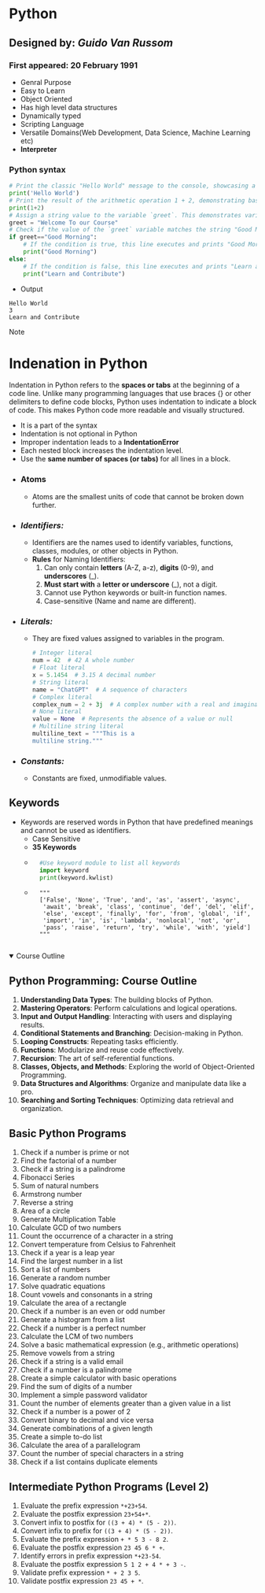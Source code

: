 # Python
## Designed by: *Guido Van Russom*
### First appeared: 20 February 1991
- Genral Purpose
- Easy to Learn
- Object Oriented
- Has high level data structures
- Dynamically typed
- Scripting Language
- Versatile Domains(Web Development, Data Science, Machine Learning etc)
- **Interpreter**

### Python syntax
```python
# Print the classic "Hello World" message to the console, showcasing a simple output operation.
print('Hello World')
# Print the result of the arithmetic operation 1 + 2, demonstrating basic math and the `print` function.
print(1+2)
# Assign a string value to the variable `greet`. This demonstrates variable initialization and string handling.
greet = "Welcome To our Course"
# Check if the value of the `greet` variable matches the string "Good Morning". Demonstrates an `if` statement for conditional logic.
if greet=="Good Morning":
    # If the condition is true, this line executes and prints "Good Morning" to the console.
    print("Good Morning")
else:
    # If the condition is false, this line executes and prints "Learn and Contribute" to the console.
    print("Learn and Contribute")
```

- Output

```
Hello World
3
Learn and Contribute
````

> [!Note]
> # Indenation in Python
> Indentation in Python refers to the **spaces or tabs** at the beginning of a code line. Unlike many programming languages that use braces {} or other delimiters to define code blocks, Python uses indentation to indicate a block of code. This makes Python code more readable and visually structured.
> - It is a part of the syntax
> - Indentation is not optional in Python
> - Improper indentation leads to a **IndentationError**
> - Each nested block increases the indentation level.
> - Use the **same number of spaces (or tabs)** for all lines in a block.


- ### Atoms
    - Atoms are the smallest units of code that cannot be broken down further.


- ### *Identifiers:* 
    - Identifiers are the names used to identify variables, functions, classes, modules, or other objects in Python.
    - **Rules** for Naming Identifiers:
        1. Can only contain **letters** (A-Z, a-z), **digits** (0-9), and **underscores** (_).
        2. **Must start with** a **letter or underscore** (_), not a digit.
        3. Cannot use Python keywords or built-in function names.
        4. Case-sensitive (Name and name are different).

- ### *Literals:*
    - They are fixed values assigned to variables in the program.
        ```python
        # Integer literal
        num = 42  # 42 A whole number
        # Float literal
        x = 5.1454  # 3.15 A decimal number
        # String literal
        name = "ChatGPT"  # A sequence of characters
        # Complex literal
        complex_num = 2 + 3j  # A complex number with a real and imaginary part
        # None literal
        value = None  # Represents the absence of a value or null
        # Multiline string literal
        multiline_text = """This is a
        multiline string."""
- ### *Constants:*
    - Constants are fixed, unmodifiable values.

## Keywords
- Keywords are reserved words in Python that have predefined meanings and cannot be used as identifiers.
    - Case Sensitive
    - **35 Keywords**
    - ```python
        #Use keyword module to list all keywords
        import keyword
        print(keyword.kwlist)
    - ```
        """
        ['False', 'None', 'True', 'and', 'as', 'assert', 'async',
         'await', 'break', 'class', 'continue', 'def', 'del', 'elif', 
         'else', 'except', 'finally', 'for', 'from', 'global', 'if', 
         'import', 'in', 'is', 'lambda', 'nonlocal', 'not', 'or', 
         'pass', 'raise', 'return', 'try', 'while', 'with', 'yield']
        """
    
<details open>
<summary>Course Outline</summary>
<h2>Python Programming: Course Outline</h2>
<ol>
    <li><strong>Understanding Data Types</strong>: The building blocks of Python.</li>
    <li><strong>Mastering Operators</strong>: Perform calculations and logical operations.</li>
    <li><strong>Input and Output Handling</strong>: Interacting with users and displaying results.</li>
    <li><strong>Conditional Statements and Branching</strong>: Decision-making in Python.</li>
    <li><strong>Looping Constructs</strong>: Repeating tasks efficiently.</li>
    <li><strong>Functions</strong>: Modularize and reuse code effectively.</li>
    <li><strong>Recursion</strong>: The art of self-referential functions.</li>
    <li><strong>Classes, Objects, and Methods</strong>: Exploring the world of Object-Oriented Programming.</li>
    <li><strong>Data Structures and Algorithms</strong>: Organize and manipulate data like a pro.</li>
    <li><strong>Searching and Sorting Techniques</strong>: Optimizing data retrieval and organization.</li>
</ol>
</details>

## Basic Python Programs
1. Check if a number is prime or not 
2. Find the factorial of a number  
3. Check if a string is a palindrome  
4. Fibonacci Series  
5. Sum of natural numbers  
6. Armstrong number  
7. Reverse a string  
8. Area of a circle  
9. Generate Multiplication Table  
10. Calculate GCD of two numbers  
11. Count the occurrence of a character in a string  
12. Convert temperature from Celsius to Fahrenheit  
13. Check if a year is a leap year  
14. Find the largest number in a list  
15. Sort a list of numbers  
16. Generate a random number  
17. Solve quadratic equations  
18. Count vowels and consonants in a string  
19. Calculate the area of a rectangle  
20. Check if a number is an even or odd number
21. Generate a histogram from a list  
22. Check if a number is a perfect number  
23. Calculate the LCM of two numbers  
24. Solve a basic mathematical expression (e.g., arithmetic operations)  
25. Remove vowels from a string  
26. Check if a string is a valid email  
27. Check if a number is a palindrome  
28. Create a simple calculator with basic operations  
29. Find the sum of digits of a number  
30. Implement a simple password validator  
31. Count the number of elements greater than a given value in a list  
32. Check if a number is a power of 2  
33. Convert binary to decimal and vice versa  
34. Generate combinations of a given length  
35. Create a simple to-do list  
36. Calculate the area of a parallelogram  
37. Count the number of special characters in a string  
38. Check if a list contains duplicate elements

## Intermediate Python Programs (Level 2)
1. Evaluate the prefix expression `*+23+54`.  
2. Evaluate the postfix expression `23+54+*`.  
3. Convert infix to postfix for `((3 + 4) * (5 - 2))`.  
4. Convert infix to prefix for `((3 + 4) * (5 - 2))`.  
5. Evaluate the prefix expression `+ * 5 3 - 8 2`.  
6. Evaluate the postfix expression `23 45 6 * +`.  
7. Identify errors in prefix expression `*+23-54`.  
8. Evaluate the postfix expression `5 1 2 + 4 * + 3 -`.  
9. Validate prefix expression `* + 2 3 5`.  
10. Validate postfix expression `23 45 + *`.
